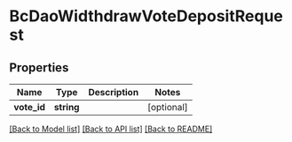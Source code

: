 # BcDaoWidthdrawVoteDepositRequest

## Properties
Name | Type | Description | Notes
------------ | ------------- | ------------- | -------------
**vote_id** | **string** |  | [optional] 

[[Back to Model list]](../README.md#documentation-for-models) [[Back to API list]](../README.md#documentation-for-api-endpoints) [[Back to README]](../README.md)



